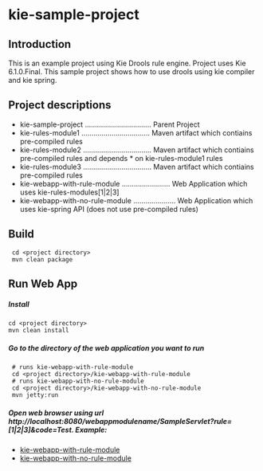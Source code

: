 # kie-sample-project

## Introduction
This is an example project using Kie Drools rule engine. Project uses Kie 6.1.0.Final.
This sample project shows how to use drools using kie compiler and kie spring.

## Project descriptions
* kie-sample-project ................................. Parent Project
* kie-rules-module1 .................................. Maven artifact which contiains pre-compiled rules
* kie-rules-module2 .................................. Maven artifact which contiains pre-compiled rules and depends * on kie-rules-module1 rules
* kie-rules-module3 .................................. Maven artifact which contiains pre-compiled rules
* kie-webapp-with-rule-module ........................ Web Application which uses kie-rules-modules[1|2|3]
* kie-webapp-with-no-rule-module ..................... Web Application which uses kie-spring API (does not use pre-compiled rules)

## Build

```
 cd <project directory> 
 mvn clean package
```

## Run Web App

##### Install
  ```
  cd <project directory>
  mvn clean install
  ```
##### Go to the directory of the web application you want to run
  ```
   # runs kie-webapp-with-rule-module   
   cd <project directory>/kie-webapp-with-rule-module
   # runs kie-webapp-with-no-rule-module
   cd <project directory>/kie-webapp-with-no-rule-module
   mvn jetty:run
  ```
##### Open web browser using url http://localhost:8080/webappmodulename/SampleServlet?rule=[1|2|3]&code=Test. Example:
   * [kie-webapp-with-rule-module](http://localhost:8080/kie-webapp-with-rule-module/SampleServlet?rule=1&code=Test&test)
   * [kie-webapp-with-no-rule-module](http://localhost:8080/kie-webapp-with-no-rule-module/SampleServlet?rule=2&code=Test2)
    
  
 
